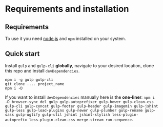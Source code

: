 # Requirements and installation

## Requirements
To use it you need [node.js](https://nodejs.org) and `npm` installed on your system.

## Quick start
Install `gulp` and `gulp-cli` __globally__, navigate to your desired location, clone this repo and install `devDependencies`.
```
npm i -g gulp gulp-cli
git clone .... project_name
npm i -D
```
If you want to install `devDependencies` manually here is the __one-liner__: `npm i -D browser-sync del gulp gulp-autoprefixer gulp-bower gulp-clean-css gulp-cli gulp-concat gulp-footer gulp-header gulp-imagemin gulp-jshint gulp-less gulp-load-plugins gulp-newer gulp-plumber gulp-rename gulp-sass gulp-uglify gulp-util jshint jshint-stylish less-plugin-autoprefix less-plugin-clean-css merge-stream run-sequence`.
